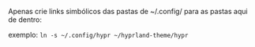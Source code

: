 Apenas crie links simbólicos das pastas de ~/.config/ para as pastas aqui de dentro:

exemplo:
`ln -s ~/.config/hypr ~/hyprland-theme/hypr`

